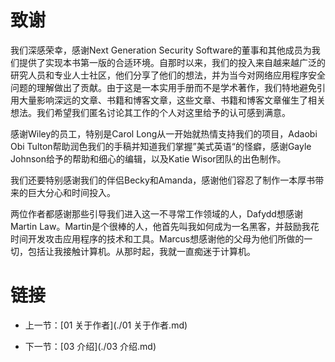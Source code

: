 # 致谢

我们深感荣幸，感谢Next Generation Security Software的董事和其他成员为我们提供了实现本书第一版的合适环境。自那时以来，我们的投入来自越来越广泛的研究人员和专业人士社区，他们分享了他们的想法，并为当今对网络应用程序安全问题的理解做出了贡献。由于这是一本实用手册而不是学术著作，我们特地避免引用大量影响深远的文章、书籍和博客文章，这些文章、书籍和博客文章催生了相关想法。我们希望我们匿名讨论其工作的个人对这里给予的认可感到满意。

感谢Wiley的员工，特别是Carol Long从一开始就热情支持我们的项目，Adaobi Obi Tulton帮助润色我们的手稿并知道我们掌握”美式英语“的怪癖，感谢Gayle Johnson给予的帮助和细心的编辑，以及Katie Wisor团队的出色制作。

我们还要特别感谢我们的伴侣Becky和Amanda，感谢他们容忍了制作一本厚书带来的巨大分心和时间投入。

两位作者都感谢那些引导我们进入这一不寻常工作领域的人，Dafydd想感谢Martin Law。Martin是个很棒的人，他首先叫我如何成为一名黑客，并鼓励我花时间开发攻击应用程序的技术和工具。Marcus想感谢他的父母为他们所做的一切，包括让我接触计算机。从那时起，我就一直痴迷于计算机。

# 链接

- 上一节：[01 关于作者](./01 关于作者.md)

- 下一节：[03 介绍](./03 介绍.md)

